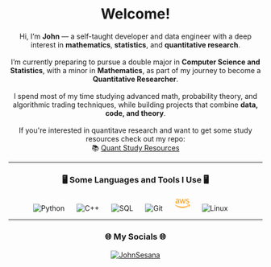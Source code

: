 <div align="center">
 
  # Welcome!
  Hi, I’m **John** — a self-taught developer and data engineer with a deep interest in **mathematics**, **statistics**, and **quantitative research**.
  <br>
  <br>
  I’m currently preparing to pursue a double major in **Computer Science and Statistics**, with a minor in **Mathematics**, as part of my journey to become a **Quantitative Researcher**.
  <br>
  <br>
 I spend most of my time studying advanced math, probability theory, and algorithmic trading techniques, while building projects that combine **data, code, and theory**.
  <br>
  <br>
 If you're interested in quantitave research and want to get some study resources check out my repo: 
  <br>
 📚 [Quant Study Resources](https://github.com/JohnSesana/Quant-Study-Resources)
 
  ---

  ### 🖥️ Some Languages and Tools I Use 🖥️
  <div>
    <img alt="Python" width="30px" style="padding-right:20px;" src="https://cdn.jsdelivr.net/gh/devicons/devicon/icons/python/python-original.svg" />    
    <img alt="C++" width="30px" style="padding-right:20px;" src="https://cdn.jsdelivr.net/gh/devicons/devicon/icons/cplusplus/cplusplus-original.svg" />    
    <img alt="SQL" width="30px" style="padding-right:20px;" src="https://cdn.jsdelivr.net/gh/devicons/devicon/icons/postgresql/postgresql-original.svg" />
    <img alt="Git" width="30px" style="padding-right:20px;" src="https://cdn.jsdelivr.net/gh/devicons/devicon/icons/git/git-original.svg" />
    <img alt="AWS" width="30px" style="padding-right:20px;" src="https://raw.githubusercontent.com/devicons/devicon/master/icons/amazonwebservices/amazonwebservices-plain-wordmark.svg" />
    <img alt="Linux" width="30px" style="padding-right:20px;" src="https://cdn.jsdelivr.net/gh/devicons/devicon/icons/linux/linux-original.svg" />
  </div>

  ---
  ### 🌐 My Socials 🌐
  <div>    
    <a href="https://www.linkedin.com/in/johnsesana/" target="blank"><img align="center" src="https://raw.githubusercontent.com/rahuldkjain/github-profile-readme-generator/master/src/images/icons/Social/linked-in-alt.svg" alt="JohnSesana" height="30" width="30" /></a>
  </div>
</div>
